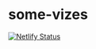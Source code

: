 # some-vizes

[![Netlify Status](https://api.netlify.com/api/v1/badges/9937c0c9-154d-4ed8-a2b1-e753fc46b0cf/deploy-status)](https://app.netlify.com/sites/onedatacookie-somevizes/deploys)
